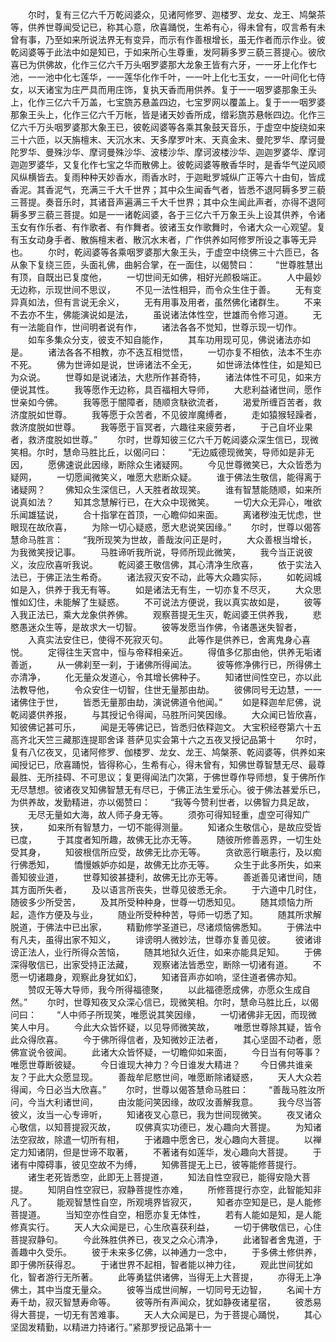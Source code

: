 <!-- { "loadSidebar": true } -->
　　尔时，复有三亿六千万乾闼婆众，见诸阿修罗、迦楼罗、龙女、龙王、鸠槃茶等，供养世尊闻受记已，称其心意，欣喜踊悦，生希有心，得未曾有，叹言希有未曾有事，乃至如来所说法界无有变异，而示有作善根增长，虽无作者而示作业。彼乾闼婆等于此法中如是知已，于如来所心生尊重，发阿耨多罗三藐三菩提心。彼欣喜已为供佛故，化作三亿六千万头咽罗婆那大龙象王皆有六牙，一一牙上化作七池，一一池中化七莲华，一一莲华化作千叶，一一叶上化七玉女，一一叶间化七侍女，以天诸宝为庄严具而用庄饰，复执天香而用供养。复于一一咽罗婆那象王头上，化作三亿六千万盖，七宝旒苏悬盖四边，七宝罗网以覆盖上。复于一一咽罗婆那象王头上，化作三亿六千万帐，皆是诸天妙香所成，缯彩旒苏悬帐四边。化作三亿六千万头咽罗婆那大象王已，彼乾闼婆等各乘其象鼓天音乐，于虚空中旋绕如来三十六匝，以天旃檀末、天沉水末、天多摩罗叶末、天真金末、曼陀罗华、摩诃曼陀罗华、曼殊沙华、摩诃曼殊沙华、波楼沙华、摩诃波楼沙华、迦迦罗婆华、摩诃迦迦罗婆华，又复化作七宝之华而散佛上。彼乾闼婆等散香华时，是香华气逆风顺风纵横皆去。复雨种种天妙香水，雨香水时，于迦毗罗城纵广正等六十由旬，皆成香泥。其香泥气，充满三千大千世界；其中众生闻香气者，皆悉不退阿耨多罗三藐三菩提。奏音乐时，其诸音声遍满三千大千世界；其中众生闻此声者，亦得不退阿耨多罗三藐三菩提。如是一一诸乾闼婆，各于三亿六千万象王头上设其供养，令诸玉女有作乐者、有作歌者、有作舞者。彼诸玉女作歌舞时，令诸大众一心观望。复有玉女动身手者、散旃檀末者、散沉水末者，广作供养如阿修罗所设之事等无异也。
　　尔时，乾闼婆等各乘咽罗婆那大象王头，于虚空中绕佛三十六匝已，各从象下复绕三匝，头面礼佛，曲躬合掌，在一面住，以偈赞曰：
　　“世尊胜慧出有顶，自既出已复度他，
　　一切世间无如佛，相好光颜极端正。
　　人中最妙无边称，示现世间不思议，
　　不见一法性相异，而令众生住于善。
　　无有变异真如法，但有言说无余义，
　　无有用事及用者，虽然佛化诸群生。
　　不来不去亦不生，佛能演说如是法，
　　虽说诸法体性空，世雄而令修习道。
　　无有一法能自作，世间明者说有作，
　　诸法各各不觉知，世尊示现一切作。
　　如车多集众分支，彼支不知自能作，
　　其车功用现可见，佛说诸法亦如是。
　　诸法各各不相教，亦不迭互相觉悟，
　　一切亦复不相依，法本不生亦不死。
　　佛为世谛如是说，世谛诸法不全无，
　　如世谛法体性住，如是知已为众说。
　　世尊如是说诸法，大悲所作甚奇特，
　　诸法体性不可见，如来方便说其性。
　　我等愿作无边称，具百福相大导师，
　　大悲利益诸世间，愿作世亲如今佛。
　　我等愿于闇障者，随顺贪駃欲流者，
　　渴爱所缠百苦者，救济度脱如世尊。
　　我等愿于众苦者，不见彼岸魔缚者，
　　走如猿猴轻躁者，救济度脱如世尊。
　　我等愿于盲冥者，六趣往来疲劳者，
　　于己自坏业果者，救济度脱如世尊。”
　　尔时，世尊知彼三亿六千万乾闼婆众深生信已，现微笑相。尔时，慧命马胜比丘，以偈问曰：
　　“无边威德现微笑，导师如是非无因，
　　愿佛速说此因缘，断除众生诸疑网。
　　今见世尊微笑已，大众皆悉为疑网，
　　一切愿闻微笑义，唯愿大悲断众疑。
　　谁于佛法生敬信，能得离于诸疑网？
　　佛知众生深信已，人天胜者故现笑。
　　谁有智慧能随顺，如来所说真如法？
　　知其念慧解行已，在大众中现微笑。
　　一切大众无异心，唯欲乐闻雄猛说，
　　合十指掌在首顶，一心瞻仰如来面。
　　离诸秽浊无忧虑，世眼现在故欣喜，
　　为除一切心疑惑，愿大悲说笑因缘。”
　　尔时，世尊以偈答慧命马胜言：
　　“我所现笑为世故，善哉汝问正是时，
　　大众善根当增长，为我微笑授记事。
　　马胜谛听我所说，导师所现此微笑，
　　我今当正说彼义，汝应欣喜听我说。
　　乾闼婆王敬信佛，其心清净生欣喜，
　　依于实法入法已，于佛正法生希奇。
　　诸法寂灭安不动，此等大众趣实际，
　　如乾闼城如是入，供养于我无有等。
　　如是诸法无有生，一切亦复不尽灭，
　　大众思惟如幻住，未能解了生疑惑。
　　不可说法方便说，我以真实故如是，
　　彼等入我正法已，乘大龙象供养佛。
　　观察菩提无生灭，乾闼婆王供养我，
　　悲愍愚迷众生等，是故求大一切智。
　　彼等发愿当作佛，令诸愚迷失智者，
　　入真实法安住已，使得不死寂灭句。
　　此等作是供养已，舍离鬼身心喜悦。
　　定得往生天宫中，恒与帝释相亲近。
　　得值多亿那由他，供养无垢诸善逝，
　　从一佛刹至一刹，于诸佛所得闻法。
　　彼等修净佛行已，所得佛土亦清净，
　　化无量众发道心，令其增长佛种子。
　　知诸世间性空已，亦以此法教导他，
　　令众安住一切智，住世无量那由劫。
　　彼佛同号无边慧，一一诸佛住于世，
　　皆悉无量那由劫，演说佛道令他闻。”
　　如是释迦牟尼佛，说乾闼婆供养报，
　　与其授记令得闻，马胜所问笑因缘。
　　大众闻已皆欣喜，知彼佛记甚可乐，
　　闻是无等佛记已，皆悉归依释迦文。
大宝积经卷第六十五高齐北天竺三藏那连提耶舍译
菩萨见实会第十六之五夜叉授记品第十
　　尔时，复有八亿夜叉，见诸阿修罗、伽楼罗、龙女、龙王、鸠槃荼、乾闼婆等，供养如来闻授记已，欣喜踊悦，皆得称心，生希有心，得未曾有，知佛世尊智慧无尽、最尊最胜、无所挂碍、不可思议；复更得闻法门次第，于佛世尊作导师想，复于佛所作无尽慧想。彼诸夜叉知佛智慧无有尽已，于佛正法生爱乐心。彼于佛法甚爱乐已，为供养故，发勤精进，亦以偈赞曰：
　　“我等今赞利世者，以佛智力具足故，
　　无尽无量如大海，故人师子身无等。
　　须弥可得知轻重，虚空可得知广狭，
　　如来所有智慧力，一切不能得测量。
　　知诸众生敬信心，是故应受皆已度，
　　于其度者知所趣，故佛无比亦无等。
　　随彼所修善恶界，一切生处受其身，
　　知彼根信所应受，故佛无比亦无等。
　　贪欲恶行瞋恚行，及以痴行佛悉知，
　　憍慢嫉妒亦如是，故佛无比亦无等。
　　众生于此多所失，如来善知彼业道，
　　世尊知彼甚捷利，故佛无比亦无等。
　　善逝善见诸世间，随其方面所失者，
　　及以语言所丧失，世尊见彼悉无余。
　　于六道中几时住，随彼多少所受苦，
　　及其所受种种身，世尊一切悉知见。
　　随其烦恼力所起，造作方便及与业，
　　随业所受种种苦，导师一切悉了知。
　　随其所求解脱道，于佛法中已出家，
　　精勤修学圣道已，尽诸烦恼佛悉知。
　　于佛法中有凡夫，虽得出家不知义，
　　诽谤明人微妙法，世尊亦复善见彼。
　　彼诸诽谤正法人，业行所得众苦恼，
　　随其地狱久近住，如来亦能具足知。
　　于佛深得敬信已，出家受持正法藏，
　　观察诸法皆悉空，断除一切诸有道。
　　不愿一切诸趣身，观察此身犹如幻，
　　知诸音声亦如响，坚住道者佛亦知。
　　赞叹无等大导师，我今所得福德聚，
　　以此福德愿成佛，亦愿众生成自然。”
　　尔时，世尊知夜叉众深心信已，现微笑相。尔时，慧命马胜比丘，以偈问曰：
　　“人中师子所现笑，唯愿说其笑因缘，
　　一切诸佛非无因，而现微笑人中月。
　　今此大众皆怀疑，以见导师微笑故，
　　唯愿世尊除其疑，皆令此众得欣喜。
　　今于佛所得信者，及知微妙正法者，
　　其心坚固不动者，愿佛宣说令彼闻。
　　此诸大众皆怀疑，一切瞻仰如来面，
　　今日当有何等事？唯愿世尊断彼疑。
　　今日谁现大神力？今日谁发大精进？
　　今日佛共谁亲友？于此大众愿显现。
　　善哉牟尼愍世间，唯愿断除诸疑惑，
　　天人大众若得闻，今日必当大欣喜。”
　　尔时，世尊以偈答慧命马胜曰：
　　“善哉马胜汝所问，今当大利诸世间，
　　由汝能问笑因缘，故叹汝善解我意。
　　我今尽当答彼义，汝当一心专谛听，
　　知诸夜叉心意已，我为世间现微笑。
　　夜叉诸众心敬信，以知菩提寂灭故，
　　叹佛真实功德已，发心趣向大菩提。
　　为知诸法空寂故，除遣一切所有相，
　　于诸趣中愿舍已，发心趣向大菩提。
　　以禅定力知诸阴，但是世谛不取著，
　　不著诸有如莲华，发心趣向大菩提。
　　于诸有中障碍事，彼见空故不为缚，
　　知佛菩提无上已，彼等能修菩提行。
　　诸生老死皆悉空，此即无上菩提道，
　　知法自性空寂已，能得安隐大菩提。
　　知阴自性空寂已，寂静菩提性亦难，
　　所修菩提行亦空，此智能知非凡了。
　　能观智慧性自空，所观境界皆寂灭，
　　知者亦空知是已，是人能修菩提道。
　　当知空亦性自空，相愿亦复无体性，
　　若有人能如是知，是人能修真实行。
　　天人大众闻是已，心生欣喜获利益，
　　一切于佛敬信已，心住菩提寂静句。
　　今此殊胜供养已，夜叉之众心清净，
　　此诸智者舍鬼道，于善趣中久受乐。
　　彼于未来多亿佛，以神通力一念中，
　　于多佛土修供养，即于佛所获得忍。
　　于诸世界不起相，智者能以神力往，
　　观此世间犹如化，智者游行无所著。
　　此等勇猛供诸佛，当得无上大菩提，
　　亦得无上净佛土，其中当度无量众。
　　彼等当成世间解，一切同号无边智，
　　名闻十方寿千劫，寂灭智慧寿命等。
　　彼等所有声闻众，犹如静夜诸星宿，
　　彼悉易得大菩提，一切无有苦难事。
　　天人大众闻是已，为于菩提心踊悦，
　　其心坚固发精勤，以精进力持诸行。”紧那罗授记品第十一
